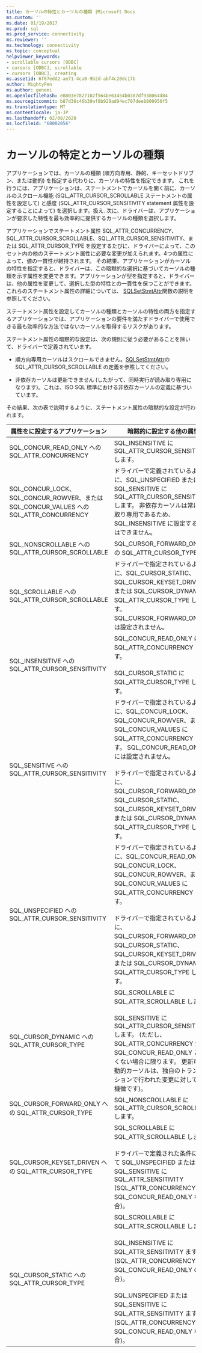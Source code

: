 ```yaml
---
title: カーソルの特性とカーソルの種類 |Microsoft Docs
ms.custom: ''
ms.date: 01/19/2017
ms.prod: sql
ms.prod_service: connectivity
ms.reviewer: ''
ms.technology: connectivity
ms.topic: conceptual
helpviewer_keywords:
- scrollable cursors [ODBC]
- cursors [ODBC], scrollable
- cursors [ODBC], creating
ms.assetid: 6f67edd2-ae71-4ca0-9b2d-abf4c20dc17b
author: MightyPen
ms.author: genemi
ms.openlocfilehash: e8803e7827102f564be63454b0387df938064d84
ms.sourcegitcommit: b87d36c46b39af8b929ad94ec707dee8800950f5
ms.translationtype: MT
ms.contentlocale: ja-JP
ms.lasthandoff: 02/08/2020
ms.locfileid: "68002056"
---
```

# <a name="cursor-characteristics-and-cursor-type"></a>カーソルの特定とカーソルの種類
アプリケーションでは、カーソルの種類 (順方向専用、静的、キーセットドリブン、または動的) を指定する代わりに、カーソルの特性を指定できます。 これを行うには、アプリケーションは、ステートメントでカーソルを開く前に、カーソルのスクロール機能 (SQL_ATTR_CURSOR_SCROLLABLE ステートメントの属性を設定して) と感度 (SQL_ATTR_CURSOR_SENSITIVITY statement 属性を設定することによって) を選択します。扱え. 次に、ドライバーは、アプリケーションが要求した特性を最も効率的に提供するカーソルの種類を選択します。  
  
 アプリケーションでステートメント属性 SQL_ATTR_CONCURRENCY、SQL_ATTR_CURSOR_SCROLLABLE、SQL_ATTR_CURSOR_SENSITIVITY、または SQL_ATTR_CURSOR_TYPE を設定するたびに、ドライバーによって、このセット内の他のステートメント属性に必要な変更が加えられます。4つの属性によって、値の一貫性が維持されます。 その結果、アプリケーションがカーソルの特性を指定すると、ドライバーは、この暗黙的な選択に基づいてカーソルの種類を示す属性を変更できます。アプリケーションが型を指定すると、ドライバーは、他の属性を変更して、選択した型の特性との一貫性を保つことができます。 これらのステートメント属性の詳細については、 [SQLSetStmtAttr](../../../odbc/reference/syntax/sqlsetstmtattr-function.md)関数の説明を参照してください。  
  
 ステートメント属性を設定してカーソルの種類とカーソルの特性の両方を指定するアプリケーションでは、アプリケーションの要件を満たすドライバーで使用できる最も効率的な方法ではないカーソルを取得するリスクがあります。  
  
 ステートメント属性の暗黙的な設定は、次の規則に従う必要があることを除いて、ドライバーで定義されています。  
  
-   順方向専用カーソルはスクロールできません。[SQLSetStmtAttr](../../../odbc/reference/syntax/sqlsetstmtattr-function.md)の SQL_ATTR_CURSOR_SCROLLABLE の定義を参照してください。  
  
-   非依存カーソルは更新できません (したがって、同時実行が読み取り専用になります)。これは、ISO SQL 標準における非依存カーソルの定義に基づいています。  
  
 その結果、次の表で説明するように、ステートメント属性の暗黙的な設定が行われます。  
  
|属性をに設定するアプリケーション|暗黙的に設定する他の属性|  
|-----------------------------------|-------------------------------------|  
|SQL_CONCUR_READ_ONLY への SQL_ATTR_CONCURRENCY|SQL_INSENSITIVE に SQL_ATTR_CURSOR_SENSITIVITY します。|  
|SQL_CONCUR_LOCK、SQL_CONCUR_ROWVER、または SQL_CONCUR_VALUES への SQL_ATTR_CONCURRENCY|ドライバーで定義されているように、SQL_UNSPECIFIED または SQL_SENSITIVE に SQL_ATTR_CURSOR_SENSITIVITY します。 非依存カーソルは常に読み取り専用であるため、SQL_INSENSITIVE に設定することはできません。|  
|SQL_NONSCROLLABLE への SQL_ATTR_CURSOR_SCROLLABLE|SQL_CURSOR_FORWARD_ONLY への SQL_ATTR_CURSOR_TYPE|  
|SQL_SCROLLABLE への SQL_ATTR_CURSOR_SCROLLABLE|ドライバーで指定されているように、SQL_CURSOR_STATIC、SQL_CURSOR_KEYSET_DRIVEN、または SQL_CURSOR_DYNAMIC に SQL_ATTR_CURSOR_TYPE します。 SQL_CURSOR_FORWARD_ONLY には設定されません。|  
|SQL_INSENSITIVE への SQL_ATTR_CURSOR_SENSITIVITY|SQL_CONCUR_READ_ONLY に SQL_ATTR_CONCURRENCY します。<br /><br /> SQL_CURSOR_STATIC に SQL_ATTR_CURSOR_TYPE します。|  
|SQL_SENSITIVE への SQL_ATTR_CURSOR_SENSITIVITY|ドライバーで指定されているように、SQL_CONCUR_LOCK、SQL_CONCUR_ROWVER、または SQL_CONCUR_VALUES に SQL_ATTR_CONCURRENCY します。 SQL_CONCUR_READ_ONLY には設定されません。<br /><br /> ドライバーで指定されているように、SQL_CURSOR_FORWARD_ONLY、SQL_CURSOR_STATIC、SQL_CURSOR_KEYSET_DRIVEN、または SQL_CURSOR_DYNAMIC に SQL_ATTR_CURSOR_TYPE します。|  
|SQL_UNSPECIFIED への SQL_ATTR_CURSOR_SENSITIVITY|ドライバーで指定されているように、SQL_CONCUR_READ_ONLY、SQL_CONCUR_LOCK、SQL_CONCUR_ROWVER、または SQL_CONCUR_VALUES に SQL_ATTR_CONCURRENCY します。<br /><br /> ドライバーで指定されているように、SQL_CURSOR_FORWARD_ONLY、SQL_CURSOR_STATIC、SQL_CURSOR_KEYSET_DRIVEN、または SQL_CURSOR_DYNAMIC に SQL_ATTR_CURSOR_TYPE します。|  
|SQL_CURSOR_DYNAMIC への SQL_ATTR_CURSOR_TYPE|SQL_SCROLLABLE に SQL_ATTR_SCROLLABLE します。<br /><br /> SQL_SENSITIVE に SQL_ATTR_CURSOR_SENSITIVITY します。 (ただし、SQL_ATTR_CONCURRENCY が SQL_CONCUR_READ_ONLY と等しくない場合に限ります。 更新可能な動的カーソルは、独自のトランザクションで行われた変更に対して常に機微です)。|  
|SQL_CURSOR_FORWARD_ONLY への SQL_ATTR_CURSOR_TYPE|SQL_NONSCROLLABLE に SQL_ATTR_CURSOR_SCROLLABLE します。|  
|SQL_CURSOR_KEYSET_DRIVEN への SQL_ATTR_CURSOR_TYPE|SQL_SCROLLABLE に SQL_ATTR_SCROLLABLE します。<br /><br /> ドライバーで定義された条件に従って SQL_UNSPECIFIED または SQL_SENSITIVE に SQL_ATTR_SENSITIVITY (SQL_ATTR_CONCURRENCY が SQL_CONCUR_READ_ONLY ない場合)。|  
|SQL_CURSOR_STATIC への SQL_ATTR_CURSOR_TYPE|SQL_SCROLLABLE に SQL_ATTR_SCROLLABLE します。<br /><br /> SQL_INSENSITIVE に SQL_ATTR_SENSITIVITY ます (SQL_ATTR_CONCURRENCY が SQL_CONCUR_READ_ONLY の場合)。<br /><br /> SQL_UNSPECIFIED または SQL_SENSITIVE に SQL_ATTR_SENSITIVITY ます (SQL_ATTR_CONCURRENCY が SQL_CONCUR_READ_ONLY ない場合)。|
